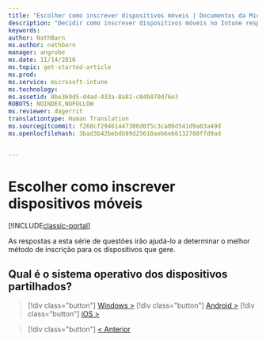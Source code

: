 ```yaml
---
title: "Escolher como inscrever dispositivos móveis | Documentos da Microsoft"
description: "Decidir como inscrever dispositivos móveis no Intune respondendo a algumas perguntas simples"
keywords: 
author: NathBarn
ms.author: nathbarn
manager: angrobe
ms.date: 11/14/2016
ms.topic: get-started-article
ms.prod: 
ms.service: microsoft-intune
ms.technology: 
ms.assetid: 0be369d5-d4ad-433a-8a81-c04b070d76e3
ROBOTS: NOINDEX,NOFOLLOW
ms.reviewer: dagerrit
translationtype: Human Translation
ms.sourcegitcommit: f268cf29461447306d0f5c3ca06d541d9a03a49d
ms.openlocfilehash: 3bad3b42bebdb89d25610aeb6e66132780ffd9ad


---
```

# <a name="choose-how-to-enroll-mobile-devices"></a>Escolher como inscrever dispositivos móveis

[!INCLUDE[classic-portal](../includes/classic-portal.md)]

As respostas a esta série de questões irão ajudá-lo a determinar o melhor método de inscrição para os dispositivos que gere.

## <a name="what-operating-system-are-your-shared-devices-running"></a>**Qual é o sistema operativo dos dispositivos partilhados?**

> [!div class="button"]
[Windows >](/intune/deploy-use/enroll-corporate-owned-devices-with-the-device-enrollment-manager-in-microsoft-intune)
> [!div class="button"]
[Android >](/intune/deploy-use/enroll-corporate-owned-devices-with-the-device-enrollment-manager-in-microsoft-intune)
> [!div class="button"]
[iOS >](choose-how-to-enroll-devices5.md)

> [!div class="button"]
[< Anterior](choose-how-to-enroll-devices3.md)



<!--HONumber=Dec16_HO3-->


